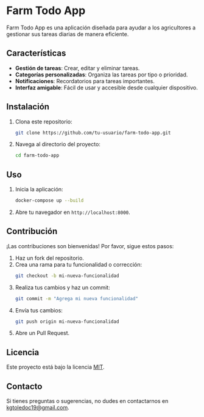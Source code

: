 # Farm Todo App

Farm Todo App es una aplicación diseñada para ayudar a los agricultores a gestionar sus tareas diarias de manera eficiente.

## Características

- **Gestión de tareas**: Crear, editar y eliminar tareas.
- **Categorías personalizadas**: Organiza las tareas por tipo o prioridad.
- **Notificaciones**: Recordatorios para tareas importantes.
- **Interfaz amigable**: Fácil de usar y accesible desde cualquier dispositivo.

## Instalación

1. Clona este repositorio:
    ```bash
    git clone https://github.com/tu-usuario/farm-todo-app.git
    ```
2. Navega al directorio del proyecto:
    ```bash
    cd farm-todo-app
    ```
## Uso

1. Inicia la aplicación:
    ```bash
    docker-compose up --build
    ```
2. Abre tu navegador en `http://localhost:8000`.

## Contribución

¡Las contribuciones son bienvenidas! Por favor, sigue estos pasos:

1. Haz un fork del repositorio.
2. Crea una rama para tu funcionalidad o corrección:
    ```bash
    git checkout -b mi-nueva-funcionalidad
    ```
3. Realiza tus cambios y haz un commit:
    ```bash
    git commit -m "Agrega mi nueva funcionalidad"
    ```
4. Envía tus cambios:
    ```bash
    git push origin mi-nueva-funcionalidad
    ```
5. Abre un Pull Request.

## Licencia

Este proyecto está bajo la licencia [MIT](LICENSE).

## Contacto

Si tienes preguntas o sugerencias, no dudes en contactarnos en [kgtoledoc19@gmail.com](mailto:kgtoledoc19@gmail.com).